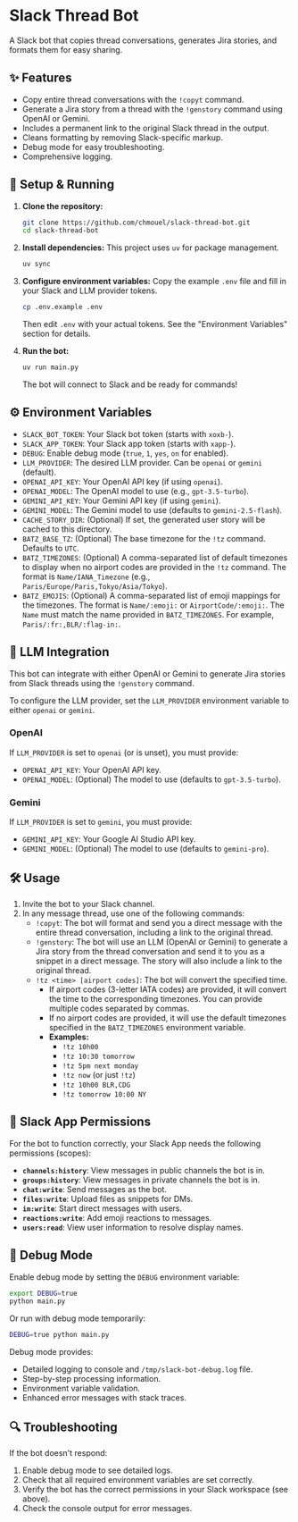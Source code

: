 # Slack Thread Bot

A Slack bot that copies thread conversations, generates Jira stories, and formats them for easy sharing.

## ✨ Features

- Copy entire thread conversations with the `!copyt` command.
- Generate a Jira story from a thread with the `!genstory` command using OpenAI or Gemini.
- Includes a permanent link to the original Slack thread in the output.
- Cleans formatting by removing Slack-specific markup.
- Debug mode for easy troubleshooting.
- Comprehensive logging.

## 🚀 Setup & Running

1. **Clone the repository:**

    ```bash
    git clone https://github.com/chmouel/slack-thread-bot.git
    cd slack-thread-bot
    ```

2. **Install dependencies:**
    This project uses `uv` for package management.

    ```bash
    uv sync
    ```

3. **Configure environment variables:**
    Copy the example `.env` file and fill in your Slack and LLM provider tokens.

    ```bash
    cp .env.example .env
    ```

    Then edit `.env` with your actual tokens. See the "Environment Variables" section for details.

4. **Run the bot:**

    ```bash
    uv run main.py
    ```

    The bot will connect to Slack and be ready for commands!

## ⚙️ Environment Variables

- `SLACK_BOT_TOKEN`: Your Slack bot token (starts with `xoxb-`).
- `SLACK_APP_TOKEN`: Your Slack app token (starts with `xapp-`).
- `DEBUG`: Enable debug mode (`true`, `1`, `yes`, `on` for enabled).
- `LLM_PROVIDER`: The desired LLM provider. Can be `openai` or `gemini` (default).
- `OPENAI_API_KEY`: Your OpenAI API key (if using `openai`).
- `OPENAI_MODEL`: The OpenAI model to use (e.g., `gpt-3.5-turbo`).
- `GEMINI_API_KEY`: Your Gemini API key (if using `gemini`).
- `GEMINI_MODEL`: The Gemini model to use (defaults to `gemini-2.5-flash`).
- `CACHE_STORY_DIR`: (Optional) If set, the generated user story will be cached to this directory.
- `BATZ_BASE_TZ`: (Optional) The base timezone for the `!tz` command. Defaults to `UTC`.
- `BATZ_TIMEZONES`: (Optional) A comma-separated list of default timezones to display when no airport codes are provided in the `!tz` command. The format is `Name/IANA_Timezone` (e.g., `Paris/Europe/Paris,Tokyo/Asia/Tokyo`).
- `BATZ_EMOJIS`: (Optional) A comma-separated list of emoji mappings for the timezones. The format is `Name/:emoji:` or `AirportCode/:emoji:`. The `Name` must match the name provided in `BATZ_TIMEZONES`. For example, `Paris/:fr:,BLR/:flag-in:`.

## 🤖 LLM Integration

This bot can integrate with either OpenAI or Gemini to generate Jira stories from Slack threads using the `!genstory` command.

To configure the LLM provider, set the `LLM_PROVIDER` environment variable to either `openai` or `gemini`.

### OpenAI

If `LLM_PROVIDER` is set to `openai` (or is unset), you must provide:

- `OPENAI_API_KEY`: Your OpenAI API key.
- `OPENAI_MODEL`: (Optional) The model to use (defaults to `gpt-3.5-turbo`).

### Gemini

If `LLM_PROVIDER` is set to `gemini`, you must provide:

- `GEMINI_API_KEY`: Your Google AI Studio API key.
- `GEMINI_MODEL`: (Optional) The model to use (defaults to `gemini-pro`).

## 🛠️ Usage

1. Invite the bot to your Slack channel.
2. In any message thread, use one of the following commands:
    - `!copyt`: The bot will format and send you a direct message with the entire thread conversation, including a link to the original thread.
    - `!genstory`: The bot will use an LLM (OpenAI or Gemini) to generate a Jira story from the thread conversation and send it to you as a snippet in a direct message. The story will also include a link to the original thread.
    - `!tz <time> [airport codes]`: The bot will convert the specified time.
        - If airport codes (3-letter IATA codes) are provided, it will convert the time to the corresponding timezones. You can provide multiple codes separated by commas.
        - If no airport codes are provided, it will use the default timezones specified in the `BATZ_TIMEZONES` environment variable.
        - **Examples:**
            - `!tz 10h00`
            - `!tz 10:30 tomorrow`
            - `!tz 5pm next monday`
            - `!tz now` (or just `!tz`)
            - `!tz 10h00 BLR,CDG`
            - `!tz tomorrow 10:00 NY`

## 🔐 Slack App Permissions

For the bot to function correctly, your Slack App needs the following permissions (scopes):

- **`channels:history`**: View messages in public channels the bot is in.
- **`groups:history`**: View messages in private channels the bot is in.
- **`chat:write`**: Send messages as the bot.
- **`files:write`**: Upload files as snippets for DMs.
- **`im:write`**: Start direct messages with users.
- **`reactions:write`**: Add emoji reactions to messages.
- **`users:read`**: View user information to resolve display names.

## 🐛 Debug Mode

Enable debug mode by setting the `DEBUG` environment variable:

```bash
export DEBUG=true
python main.py
```

Or run with debug mode temporarily:

```bash
DEBUG=true python main.py
```

Debug mode provides:

- Detailed logging to console and `/tmp/slack-bot-debug.log` file.
- Step-by-step processing information.
- Environment variable validation.
- Enhanced error messages with stack traces.

## 🔍 Troubleshooting

If the bot doesn't respond:

1. Enable debug mode to see detailed logs.
2. Check that all required environment variables are set correctly.
3. Verify the bot has the correct permissions in your Slack workspace (see above).
4. Check the console output for error messages.
